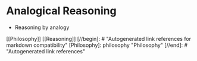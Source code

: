 # Analogical Reasoning

- Reasoning by analogy

[[Philosophy]] [[Reasoning]]
[//begin]: # "Autogenerated link references for markdown compatibility"
[Philosophy]: philosophy "Philosophy"
[//end]: # "Autogenerated link references"